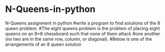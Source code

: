 # N-Queens-in-python
N-Queens assignment in python
#write a program to find solutions of the 8 queen problem.
#The eight queens problem is the problem of placing eight queens on an 8×8 chessboard such that none of them attack 
#one another (no two are in the same row, column, or diagonal). 
#Below is one of the arrangements of an 8 queen solution
